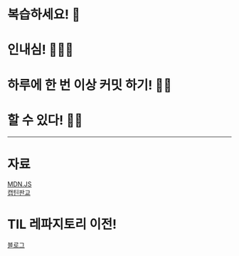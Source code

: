 # 복습하세요! 🤗
# 인내심! 🧘🏻‍♀️
# 하루에 한 번 이상 커밋 하기! ✍🏼
# 할 수 있다! 💪🏻
---
# 자료
[MDN.JS](https://developer.mozilla.org/ko/docs/Web/JavaScript)<br/>
[캡틴판교](https://joshua1988.github.io/)

# TIL 레파지토리 이전!
[블로그](https://gardenia1109.github.io/)
